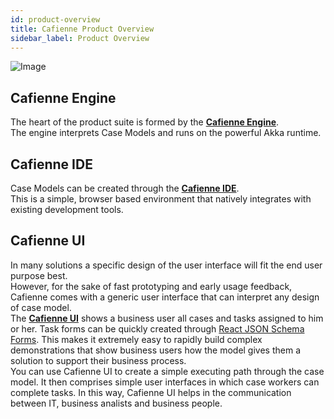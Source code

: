 ```yaml
---
id: product-overview
title: Cafienne Product Overview
sidebar_label: Product Overview
---
```


![Image](assets/overview/product-overview.png)

## Cafienne Engine
The heart of the product suite is formed by the [**Cafienne Engine**](/engine/overview).
<br />
The engine interprets Case Models and runs on the powerful Akka runtime.

## Cafienne IDE
Case Models can be created through the [**Cafienne IDE**](/ide/overview).
<br />
This is a simple, browser based environment that natively integrates with existing development tools.

## Cafienne UI
In many solutions a specific design of the user interface will fit the end user purpose best.
<br />
However, for the sake of fast prototyping and early usage feedback, Cafienne comes with a generic user interface that can interpret any design of case model.
<br />
The [**Cafienne UI**](/getting-started/overview) shows a business user all cases and tasks assigned to him or her. Task forms can be quickly created through [React JSON Schema Forms](https://github.com/rjsf-team/react-jsonschema-form).
This makes it extremely easy to rapidly build complex demonstrations that show business users how the model gives them a solution to support their business process.
<br />
You can use Cafienne UI to create a simple executing path through the case model. It then comprises simple user interfaces in which case workers can complete tasks. In this way, Cafienne UI helps in the communication between IT, business analists and business people.
